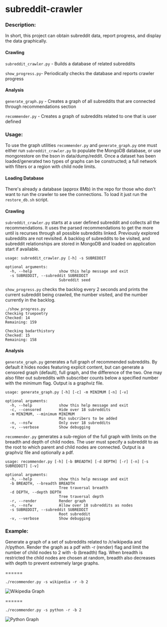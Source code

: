subreddit-crawler
=================

### Description:

In short, this project can obtain subreddit data, report progress, and display the data graphically.

#### Crawling

`subreddit_crawler.py` - Builds a database of related subreddits

`show_progress.py`- Periodically checks the database and reports crawler progress

#### Analysis

`generate_graph.py` - Creates a graph of all subreddits that are connected through recommendations section

`recommender.py`    - Creates a graph of subreddits related to one that is user defined

### Usage:

To use the graph utilities `recommender.py` and `generate_graph.py` one must either run `subreddit_crawler.py` to populate the MongoDB database, or use mongorestore on the bson in data/dump/reddit.  Once a dataset has been loaded/generated two types of graphs can be constructed; a full network with filters or a region with child node limits.

#### Loading Database

There's already a database (approx 8Mb) in the repo for those who don't want to run the crawler to see the connections.  To load it just run the `restore_db.sh` script.

#### Crawling

`subreddit_crawler.py` starts at a user defined subreddit and collects all the recommendations.  It uses the parsed recommendations to get the more until is recurses through all possible subreddits linked.  Previously explored subreddits are not revisited.  A backlog of subreddits to be visited, and subreddit relationships are stored in MongoDB and loaded on application start if available.

```
usage: subreddit_crawler.py [-h] -s SUBREDDIT

optional arguments:
  -h, --help            show this help message and exit
  -s SUBREDDIT, --subreddit SUBREDDIT
                        Subreddit seed
```

`show_progress.py` checks the backlog every 2 seconds and prints the current subreddit being crawled, the number visited, and the number currently in the backlog.

```
./show_progress.py
Checking truepoetry
Checked: 14
Remaining: 159

Checking badarthistory
Checked: 15
Remaining: 158
```

#### Analysis

`generate_graph.py` generates a full graph of recommended subreddits.  By default it hides nodes featuring explicit content, but can generate a censored graph (default), full graph, and the difference of the two.  One may also filter out subreddits with subscriber counts below a specified number with the minimum flag.  Output is a graphviz file.

```
usage: generate_graph.py [-h] [-c] -m MINIMUM [-n] [-v]

optional arguments:
  -h, --help            show this help message and exit
  -c, --censored        Hide over 18 subreddits
  -m MINIMUM, --minimum MINIMUM
                        Min subcribers to be added
  -n, --nsfw            Only over 18 subreddits
  -v, --verbose         Show debugging
```

`recommender.py` generates a sub-region of the full graph with limits on the breadth and depth of child nodes.  The user must specify a subreddit to as the root to which parent and child nodes are connected.  Output is a graphviz file and optionally a pdf.

```
usage: recommender.py [-h] [-b BREADTH] [-d DEPTH] [-r] [-n] [-s SUBREDDIT] [-v]

optional arguments:
  -h, --help            show this help message and exit
  -b BREADTH, --breadth BREADTH
                        Tree traversal breadth
  -d DEPTH, --depth DEPTH
                        Tree traversal depth
  -r, --render          Render graph
  -n, --nsfw            Allow over 18 subreddits as nodes
  -s SUBREDDIT, --subreddit SUBREDDIT
                        Root subreddit
  -v, --verbose         Show debugging
```

### Example:

Generate a graph of a set of subreddits related to /r/wikipedia and /r/python.  Render the graph as a pdf with -r (render) flag and limit the number of child nodes to 2 with -b (breadth) flag.  When breadth is restricted the child nodes are chosen at random, breadth also decreases with depth to prevent extremely large graphs.

======

```./recommender.py -s wikipedia -r -b 2```

![Wikipedia Graph](https://github.com/cdated/subreddit-crawler/blob/master/example/wikipedia.png?raw=true)

======

```./recommender.py -s python -r -b 2```

![Python Graph](https://github.com/cdated/subreddit-crawler/blob/master/example/python.png?raw=true)
